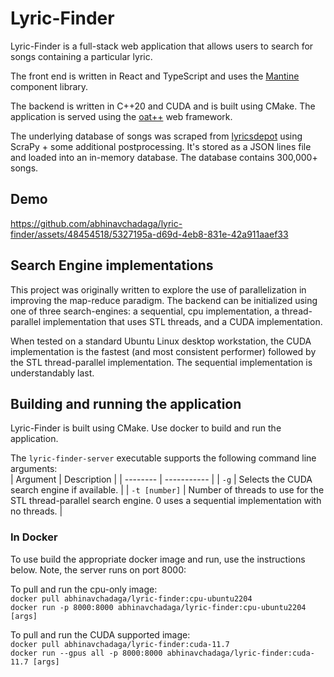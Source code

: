 # Lyric-Finder

Lyric-Finder is a full-stack web application that allows users to search for songs containing a particular lyric. 

The front end is written in React and TypeScript and uses the [Mantine](https://mantine.dev/getting-started/) component library. 

The backend is written in C++20 and CUDA and is built using CMake. The application is served using the [oat++](https://oatpp.io) web framework. 

The underlying database of songs was scraped from [lyricsdepot](http://www.lyricsdepot.com) using ScraPy + some additional postprocessing. It's stored as a JSON lines file and loaded into an in-memory database. The database contains 300,000+ songs.

## Demo

https://github.com/abhinavchadaga/lyric-finder/assets/48454518/5327195a-d69d-4eb8-831e-42a911aaef33

## Search Engine implementations

This project was originally written to explore the use of parallelization in improving the map-reduce paradigm. The backend can be initialized using one of three search-engines: a sequential, cpu implementation, a thread-parallel implementation that uses STL threads, and a CUDA implementation.

When tested on a standard Ubuntu Linux desktop workstation, the CUDA implementation is the fastest (and most consistent performer) followed by the STL thread-parallel implementation. The sequential implementation is understandably last.

## Building and running the application

Lyric-Finder is built using CMake. Use docker to build and run the application.

The `lyric-finder-server` executable supports the following command line arguments: \
| Argument | Description |
| -------- | ----------- |
| `-g` | Selects the CUDA search engine if available. |
| `-t [number]` | Number of threads to use for the STL thread-parallel search engine. 0 uses a sequential implementation with no threads. |

### In Docker

To use build the appropriate docker image and run, use the instructions below. Note, the server runs on port 8000:

To pull and run the cpu-only image: \
`docker pull abhinavchadaga/lyric-finder:cpu-ubuntu2204`\
`docker run -p 8000:8000 abhinavchadaga/lyric-finder:cpu-ubuntu2204 [args]`

To pull and run the CUDA supported image: \
`docker pull abhinavchadaga/lyric-finder:cuda-11.7`\
`docker run --gpus all -p 8000:8000 abhinavchadaga/lyric-finder:cuda-11.7 [args]`
